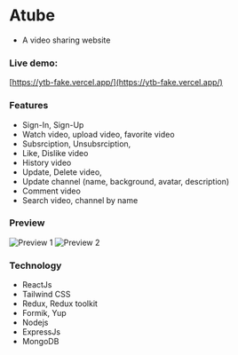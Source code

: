 # Atube

- A video sharing website

### Live demo:

[https://ytb-fake.vercel.app/](https://ytb-fake.vercel.app/)

### Features

- Sign-In, Sign-Up
- Watch video, upload video, favorite video
- Subsrciption, Unsubsrciption,
- Like, Dislike video
- History video
- Update, Delete video,
- Update channel (name, background, avatar, description)
- Comment video
- Search video, channel by name

### Preview

![Preview 1](https://res.cloudinary.com/an-nguyen/image/upload/v1647314759/ld9thzqa7e4kb8sm0btk.png)
![Preview 2](https://res.cloudinary.com/an-nguyen/image/upload/v1647314766/bwktcpalri0bgsgdmcu9.png)

### Technology

- ReactJs
- Tailwind CSS
- Redux, Redux toolkit
- Formik, Yup
- Nodejs
- ExpressJs
- MongoDB
